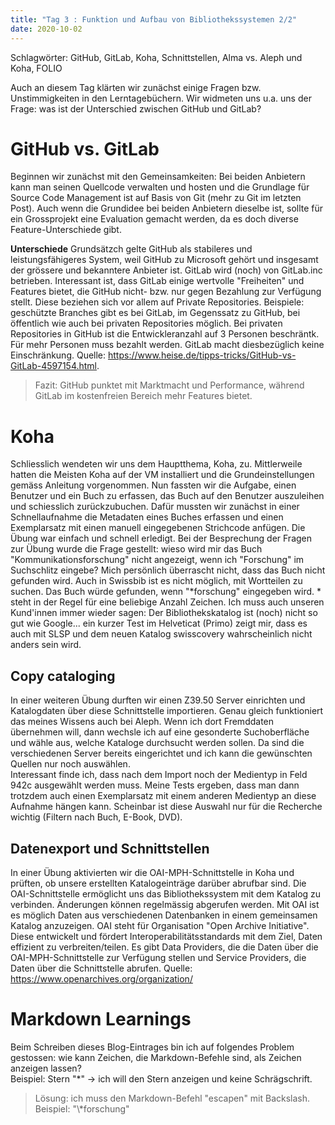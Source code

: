 ```yaml
---
title: "Tag 3 : Funktion und Aufbau von Bibliothekssystemen 2/2"
date: 2020-10-02
---
```

Schlagwörter: GitHub, GitLab, Koha, Schnittstellen, Alma vs. Aleph und Koha, FOLIO

Auch an diesem Tag klärten wir zunächst einige Fragen bzw. Unstimmigkeiten in den Lerntagebüchern. Wir widmeten uns u.a. uns der Frage: was ist der Unterschied zwischen GitHub und GitLab? 

# GitHub vs. GitLab
Beginnen wir zunächst mit den Gemeinsamkeiten: Bei beiden Anbietern kann man seinen Quellcode verwalten und hosten und die Grundlage für Source Code Management ist auf Basis von Git (mehr zu Git im letzten Post). Auch wenn die Grundidee bei beiden Anbietern dieselbe ist, sollte für ein Grossprojekt eine Evaluation gemacht werden, da es doch diverse Feature-Unterschiede gibt.

**Unterschiede**
Grundsätzch gelte GitHub als stabileres und leistungsfähigeres System, weil GitHub zu Microsoft gehört und insgesamt der grössere und bekanntere Anbieter ist. GitLab wird (noch) von GitLab.inc betrieben. Interessant ist, dass GitLab einige wertvolle "Freiheiten" und Features bietet, die GitHub nicht- bzw. nur gegen Bezahlung zur Verfügung stellt. Diese beziehen sich vor allem auf Private Repositories. Beispiele: geschützte Branches gibt es bei GitLab, im Gegenssatz zu GitHub, bei öffentlich wie auch bei privaten Repositories möglich. Bei privaten Repositories in GitHub ist die Entwickleranzahl auf 3 Personen beschräntk. Für mehr Personen muss bezahlt werden. GitLab macht diesbezüglich keine Einschränkung. Quelle: https://www.heise.de/tipps-tricks/GitHub-vs-GitLab-4597154.html.
>Fazit: GitHub punktet mit Marktmacht und Performance, während GitLab im kostenfreien Bereich mehr Features bietet.  


# Koha
Schliesslich wendeten wir uns dem Hauptthema, Koha, zu. Mittlerweile hatten die Meisten Koha auf der VM installiert und die Grundeinstellungen gemäss Anleitung vorgenommen. Nun fassten wir die Aufgabe, einen Benutzer und ein Buch zu erfassen, das Buch auf den Benutzer auszuleihen und schiesslich zurückzubuchen. Dafür mussten wir zunächst in einer Schnellaufnahme die Metadaten eines Buches erfassen und einen Exemplarsatz mit einen manuell eingegebenen Strichcode anfügen. Die Übung war einfach und schnell erledigt. Bei der Besprechung der Fragen zur Übung wurde die Frage gestellt: wieso wird mir das Buch "Kommunikationsforschung" nicht angezeigt, wenn ich "Forschung" im Suchschlitz eingebe? Mich persönlich überrascht nicht, dass das Buch nicht gefunden wird. Auch in Swissbib ist es nicht möglich, mit Wortteilen zu suchen. Das Buch würde gefunden, wenn "\*forschung" eingegeben wird. * steht in der Regel für eine beliebige Anzahl Zeichen. Ich muss auch unseren Kund'innen immer wieder sagen: Der Bibliothekskatalog ist (noch) nicht so gut wie Google... ein kurzer Test im Helveticat (Primo) zeigt mir, dass es auch mit SLSP und dem neuen Katalog swisscovery wahrscheinlich nicht anders sein wird. 

## Copy cataloging
In einer weiteren Übung durften wir einen Z39.50 Server einrichten und Katalogdaten über diese Schnittstelle importieren. Genau gleich funktioniert das meines Wissens auch bei Aleph. Wenn ich dort Fremddaten übernehmen will, dann wechsle ich auf eine gesonderte Suchoberfläche und wähle aus, welche Kataloge durchsucht werden sollen. Da sind die verschiedenen Server bereits eingerichtet und ich kann die gewünschten Quellen nur noch auswählen.  
Interessant finde ich, dass nach dem Import noch der Medientyp in Feld 942c ausgewählt werden muss. Meine Tests ergeben, dass man dann trotzdem auch einen Exemplarsatz mit einem anderen Medientyp an diese Aufnahme hängen kann. Scheinbar ist diese Auswahl nur für die Recherche wichtig (Filtern nach Buch, E-Book, DVD).

## Datenexport und Schnittstellen
In einer Übung aktivierten wir die OAI-MPH-Schnittstelle in Koha und prüften, ob unsere erstellten Katalogeinträge darüber abrufbar sind. Die OAI-Schnittstelle ermöglicht uns das Bibliothekssystem mit dem Katalog zu verbinden. Änderungen können regelmässig abgerufen werden. Mit OAI ist es möglich Daten aus verschiedenen Datenbanken in einem gemeinsamen Katalog anzuzeigen.
OAI steht für Organisation "Open Archive Initiative". Diese entwickelt und fördert Interoperabilitätsstandards mit dem Ziel, Daten effizient zu verbreiten/teilen. Es gibt Data Providers, die die Daten über die OAI-MPH-Schnittstelle zur Verfügung stellen und Service Providers, die Daten über die Schnittstelle abrufen. Quelle: https://www.openarchives.org/organization/

# Markdown Learnings
Beim Schreiben dieses Blog-Eintrages bin ich auf folgendes Problem gestossen: wie kann Zeichen, die Markdown-Befehle sind, als Zeichen anzeigen lassen?  
Beispiel: Stern "\*" -> ich will den Stern anzeigen und keine Schrägschrift.
>Lösung: ich muss den Markdown-Befehl "escapen" mit Backslash. Beispiel: "\\\*forschung"

